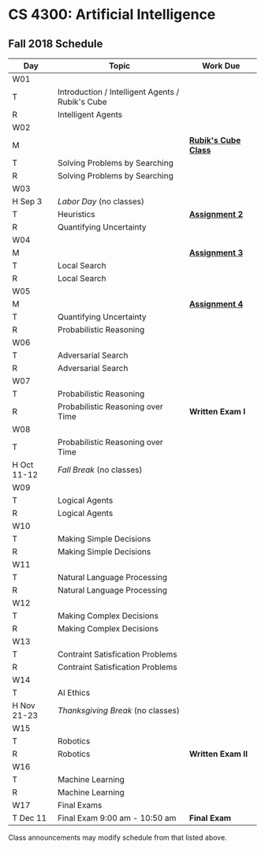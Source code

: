 CS 4300: Artificial Intelligence
===============================================

Fall 2018 Schedule
--------------------


Day         | Topic                                          | Work Due
------------|------------------------------------------------|---------
W01         |                                                |
T           | Introduction / Intelligent Agents / Rubik's Cube |
R           | Intelligent Agents                             |
W02         |                                                |
M           |                                                | **[Rubik's Cube Class](assignment_01.php)**
T           | Solving Problems by Searching                  |
R           | Solving Problems by Searching                  |
W03         |                                                |
H Sep 3     | *Labor Day* (no classes)                       |
T           | Heuristics                                     | **[Assignment 2](assignment_02.php)**
R           | Quantifying Uncertainty                        |
W04         |                                                |
M           |                                                | **[Assignment 3](assignment_03.php)**
T           | Local Search                                   |
R           | Local Search                                   |
W05         |                                                |
M           |                                                | **[Assignment 4](assignment_04.php)**
T           | Quantifying Uncertainty                        |
R           | Probabilistic Reasoning                        |
W06         |                                                |
T           | Adversarial Search                             |
R           | Adversarial Search                             |
W07         |                                                |
T           | Probabilistic Reasoning                        |
R           | Probabilistic Reasoning over Time              | **Written Exam I**
W08         |                                                |
T           | Probabilistic Reasoning over Time              |
H Oct 11-12 | *Fall Break* (no classes)                      |
W09         |                                                |
T           | Logical Agents                                 |
R           | Logical Agents                                 |
W10         |                                                |
T           | Making Simple Decisions                        |
R           | Making Simple Decisions                        |
W11         |                                                |
T           | Natural Language Processing                    |
R           | Natural Language Processing                    |
W12         |                                                |
T           | Making Complex Decisions                       |
R           | Making Complex Decisions                       |
W13         |                                                |
T           | Contraint Satisfication Problems               |
R           | Contraint Satisfication Problems               |
W14         |                                                |
T           | AI Ethics                                      |
H Nov 21-23 | *Thanksgiving Break* (no classes)              |
W15         |                                                |
T           | Robotics                                       |
R           | Robotics                                       | **Written Exam II**
W16         |                                                |
T           | Machine Learning                               |
R           | Machine Learning                               |
W17         | Final Exams                                    |
T  Dec 11   | Final Exam 9:00 am - 10:50 am                  | **Final Exam**

Class announcements may modify schedule from that listed above.
